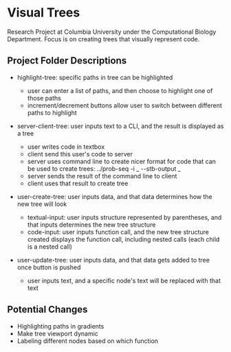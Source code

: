 # Visual Trees

Research Project at Columbia University under the Computational Biology Department. Focus is on creating trees that visually represent code.

## Project Folder Descriptions
* highlight-tree: specific paths in tree can be highlighted
  * user can enter a list of paths, and then choose to highlight one of those paths
  * increment/decrement buttons allow user to switch between different paths to highlight
  
* server-client-tree: user inputs text to a CLI, and the result is displayed as a tree
  * user writes code in textbox
  * client send this user's code to server
  * server uses command line to create nicer format for code that can be used to create trees: ../prob-seq -i _ --stb-output _
  * server sends the result of the command line to client
  * client uses that result to create tree

* user-create-tree: user inputs data, and that data determines how the new tree will look
  * textual-input: user inputs structure represented by parentheses, and that inputs determines the new tree structure
  * code-input: user inputs function call, and the new tree structure created displays the function call, including nested calls (each child is a nested call)
  
* user-update-tree: user inputs data, and that data gets added to tree once button is pushed
  * user inputs text, and a specific node's text will be replaced with that text
  
## Potential Changes
* Highlighting paths in gradients
* Make tree viewport dynamic
* Labeling different nodes based on which function
